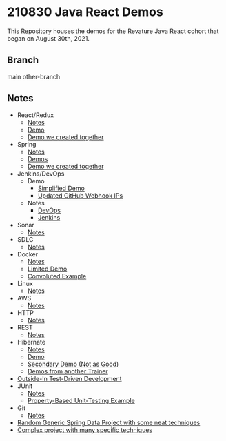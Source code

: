 # 210830 Java React Demos

This Repository houses the demos for the Revature Java React cohort that began on August 30th, 2021.

## Branch
main
other-branch

## Notes

- React/Redux
    - [Notes](https://github.com/210524training/demos/tree/main/week4/notes)
    - [Demo](https://github.com/210524training/demos/tree/main/week4/grubdash-react)
    - [Demo we created together](https://github.com/210830java-react/demos/tree/main/pokedex-react)
- Spring
    - [Notes](https://github.com/200810jwa/demos/tree/master/week6/notes)
    - [Demos](https://github.com/200810jwa/demos/tree/master/week6)
    - [Demo we created together](https://github.com/210830java-react/demos)
- Jenkins/DevOps
    - Demo
        - [Simplified Demo](https://github.com/191118javaExt/demos/tree/master/pipeline-demo/scripts)
        - [Updated GitHub Webhook IPs](https://api.github.com/meta)
    - Notes
        - [DevOps](https://github.com/210201sre/demos/blob/main/week6/notes/devops.md)
        - [Jenkins](https://github.com/210201sre/demos/blob/main/week6/notes/jenkins.md)
- Sonar
    - [Notes](https://github.com/200810jwa/demos/blob/master/week5/notes/sonar.md)
- SDLC
    - [Notes](https://github.com/210201sre/demos/blob/main/week3/notes/SDLC.md)
- Docker
    - [Notes](https://github.com/210201sre/demos/blob/main/week4/notes/docker.md)
    - [Limited Demo](https://github.com/210201sre/demos/blob/main/week4/docker/Dockerfile)
    - [Convoluted Example](https://github.com/210201sre/demos/blob/main/week8/LogAggregationDemo/Dockerfile)
- Linux
    - [Notes](https://github.com/210201sre/demos/blob/main/week2/notes/linux.md)
- AWS
    - [Notes](https://github.com/210524training/demos/blob/main/week2/notes/aws.md)
- HTTP
    - [Notes](https://github.com/210201sre/demos/blob/main/week1/notes/http.md)
- REST
    - [Notes](https://github.com/210201sre/demos/blob/main/week3/notes/REST.md)
- Hibernate
    - [Notes](https://github.com/200810jwa/demos/blob/master/week5/notes/hibernate.md)
    - [Demo](https://github.com/200810jwa/demos/tree/master/week5/HibernateDemo)
    - [Secondary Demo (Not as Good)](https://github.com/200224java/demos/tree/master/week5/HibernateDemo)
    - [Demos from another Trainer](https://github.com/191118javaExt/demos/tree/master/Week5)
- [Outside-In Test-Driven Development](https://outsidein.dev/about-this-guide.html)
- JUnit
    - [Notes](https://github.com/210201sre/demos/blob/main/week1/notes/junit.md)
    - [Property-Based Unit-Testing Example](https://github.com/210201sre/demos/blob/main/week1/MavenProject/src/test/java/com/revature/CalculatorTest.java)
- Git
    - [Notes](https://github.com/210201sre/demos/blob/main/week4/notes/git.md)
- [Random Generic Spring Data Project with some neat techniques](https://github.com/210201sre/demos/tree/main/week3/SpringDataDemo)
- [Complex project with many specific techniques](https://github.com/210201sre/demos/tree/main/week4/LogAggregationDemo)